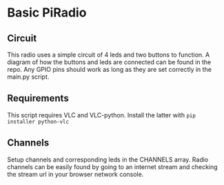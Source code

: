 # Basic PiRadio

## Circuit

This radio uses a simple circuit of 4 leds and two buttons to function. A diagram of how the buttons and leds are connected can be found in the repo. Any GPIO pins should work as long as they are set correctly in the main.py script.
## Requirements
This script requires VLC and VLC-python. Install the latter with
`
pip installer python-vlc
`

## Channels
Setup channels and corresponding leds in the CHANNELS array. Radio channels can be easily found by going to an internet stream and checking the stream url in your browser network console.

